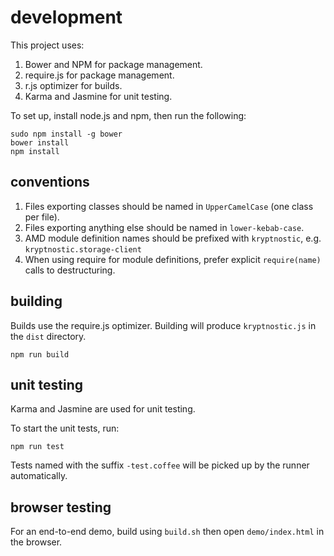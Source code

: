 # development

This project uses:

1. Bower and NPM for package management.
2. require.js for package management.
3. r.js optimizer for builds.
4. Karma and Jasmine for unit testing.


To set up, install node.js and npm, then run the following:

```
sudo npm install -g bower
bower install
npm install
```

## conventions

1. Files exporting classes should be named in `UpperCamelCase` (one class per file).
2. Files exporting anything else should be named in `lower-kebab-case`.
3. AMD module definition names should be prefixed with `kryptnostic`, e.g. `kryptnostic.storage-client`
4. When using require for module definitions, prefer explicit `require(name)` calls to destructuring.

## building

Builds use the require.js optimizer.
Building will produce `kryptnostic.js` in the `dist` directory.

```
npm run build
```

## unit testing

Karma and Jasmine are used for unit testing.

To start the unit tests, run:

```
npm run test
```

Tests named with the suffix `-test.coffee` will be picked up by the runner automatically.

## browser testing

For an end-to-end demo, build using `build.sh` then open `demo/index.html` in the browser.
